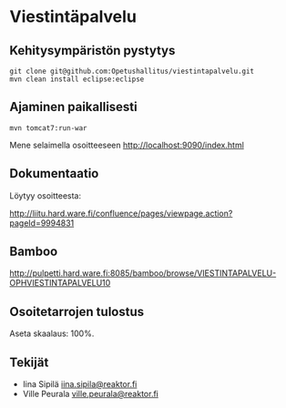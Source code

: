 Viestintäpalvelu
================

Kehitysympäristön pystytys
--------------------------

    git clone git@github.com:Opetushallitus/viestintapalvelu.git
    mvn clean install eclipse:eclipse

Ajaminen paikallisesti
----------------------

    mvn tomcat7:run-war
    
Mene selaimella osoitteeseen <http://localhost:9090/index.html>

Dokumentaatio
-------------

Löytyy osoitteesta:

<http://liitu.hard.ware.fi/confluence/pages/viewpage.action?pageId=9994831>

Bamboo
------
http://pulpetti.hard.ware.fi:8085/bamboo/browse/VIESTINTAPALVELU-OPHVIESTINTAPALVELU10

Osoitetarrojen tulostus
-----------------------

Aseta skaalaus: 100%.

Tekijät
-------

* Iina Sipilä <iina.sipila@reaktor.fi>
* Ville Peurala <ville.peurala@reaktor.fi>
